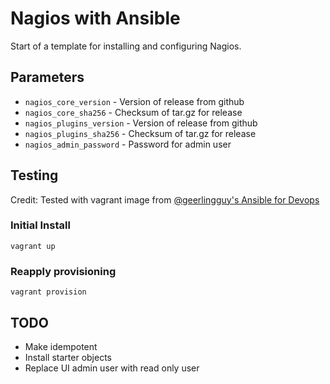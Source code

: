 # Nagios with Ansible

Start of a template for installing and configuring Nagios.

## Parameters

 * `nagios_core_version` - Version of release from github
 * `nagios_core_sha256` - Checksum of tar.gz for release
 * `nagios_plugins_version` - Version of release from github
 * `nagios_plugins_sha256` - Checksum of tar.gz for release
 * `nagios_admin_password` - Password for admin user

## Testing

Credit: Tested with vagrant image from [@geerlingguy's Ansible for Devops](https://github.com/geerlingguy/ansible-for-devops)

### Initial Install
```
vagrant up
```

### Reapply provisioning
```
vagrant provision
```

## TODO

 * Make idempotent  
 * Install starter objects
 * Replace UI admin user with read only user
